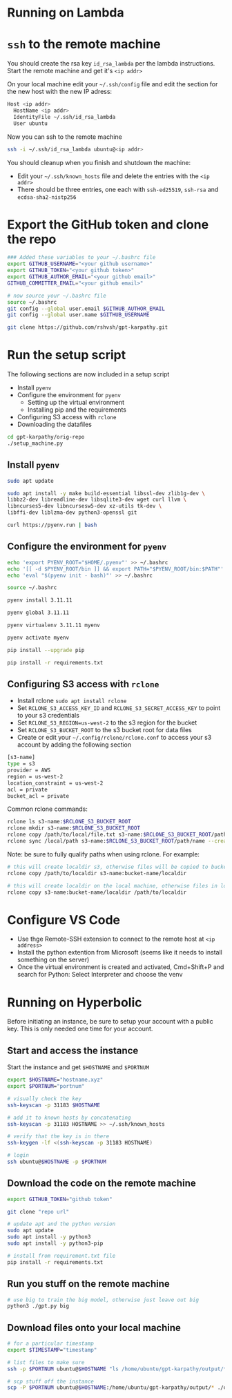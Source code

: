 # Running on Lambda

# `ssh` to the remote machine

You should create the rsa key `id_rsa_lambda` per the lambda instructions. Start the remote machine and get it's `<ip addr>`

On your local machine edit your `~/.ssh/config` file and edit the section for the new host with the new IP adress:

```bash
Host <ip addr>
  HostName <ip addr>
  IdentityFile ~/.ssh/id_rsa_lambda
  User ubuntu
```

Now you can ssh to the remote machine

```bash
ssh -i ~/.ssh/id_rsa_lambda ubuntu@<ip addr>
```

You should cleanup when you finish and shutdown the machine:
- Edit your `~/.ssh/known_hosts` file and delete the entries with the `<ip addr>`
- There should be three entries, one each with `ssh-ed25519`, `ssh-rsa` and `ecdsa-sha2-nistp256`

# Export the GitHub token and clone the repo

```bash
### Added these variables to your ~/.bashrc file
export GITHUB_USERNAME="<your github username>"
export GITHUB_TOKEN="<your github token>"
export GITHUB_AUTHOR_EMAIL="<your github email>"
GITHUB_COMMITTER_EMAIL="<your github email>"

# now source your ~/.bashrc file
source ~/.bashrc
git config --global user.email $GITHUB_AUTHOR_EMAIL
git config --global user.name $GITHUB_USERNAME

git clone https://github.com/rshvsh/gpt-karpathy.git
```

# Run the setup script

The following sections are now included in a setup script
- Install `pyenv`
- Configure the environment for `pyenv`
  - Setting up the virtual environment
  - Installing pip and the requirements
- Configuring S3 access with `rclone`
- Downloading the datafiles

```bash
cd gpt-karpathy/orig-repo
./setup_machine.py
```

## Install `pyenv`

```bash
sudo apt update

sudo apt install -y make build-essential libssl-dev zlib1g-dev \
libbz2-dev libreadline-dev libsqlite3-dev wget curl llvm \
libncurses5-dev libncursesw5-dev xz-utils tk-dev \
libffi-dev liblzma-dev python3-openssl git

curl https://pyenv.run | bash
```

## Configure the environment for `pyenv`

```bash
echo 'export PYENV_ROOT="$HOME/.pyenv"' >> ~/.bashrc
echo '[[ -d $PYENV_ROOT/bin ]] && export PATH="$PYENV_ROOT/bin:$PATH"' >> ~/.bashrc
echo 'eval "$(pyenv init - bash)"' >> ~/.bashrc

source ~/.bashrc

pyenv install 3.11.11

pyenv global 3.11.11

pyenv virtualenv 3.11.11 myenv

pyenv activate myenv

pip install --upgrade pip

pip install -r requirements.txt
```

## Configuring S3 access with `rclone`

- Install rclone `sudo apt install rclone`
- Set `RCLONE_S3_ACCESS_KEY_ID` and `RCLONE_S3_SECRET_ACCESS_KEY` to point to your s3 credentials
- Set `RCLONE_S3_REGION=us-west-2` to the s3 region for the bucket
- Set `RCLONE_S3_BUCKET_ROOT` to the s3 bucket root for data files
- Create or edit your `~/.config/rclone/rclone.conf` to access your s3 account by adding the following section

```bash
[s3-name]
type = s3
provider = AWS
region = us-west-2
location_constraint = us-west-2
acl = private
bucket_acl = private
```

Common rclone commands:

```bash
rclone ls s3-name:$RCLONE_S3_BUCKET_ROOT
rclone mkdir s3-name:$RCLONE_S3_BUCKET_ROOT
rclone copy /path/to/local/file.txt s3-name:$RCLONE_S3_BUCKET_ROOT/path/name
rclone sync /local/path s3-name:$RCLONE_S3_BUCKET_ROOT/path/name --create-empty-src-dirs --progress
```

Note: be sure to fully qualify paths when using rclone. For example:

```bash
# this will create localdir s3, otherwise files will be copied to bucket-name directly
rclone copy /path/to/localdir s3-name:bucket-name/localdir

# this will create localdir on the local machine, otherwise files in localdir will be copied to /path/to
rclone copy s3-name:bucket-name/localdir /path/to/localdir 
```

# Configure VS Code

- Use thge Remote-SSH extension to connect to the remote host at `<ip address>`
- Install the python extention from Microsoft (seems like it needs to install something on the server)
- Once the virtual environment is created and activated, Cmd+Shift+P and search for Python: Select Interpreter and choose the venv

# Running on Hyperbolic

Before initiating an instance, be sure to setup your account with a public key. This is only needed one time for your account.

## Start and access the instance

Start the instance and get `$HOSTNAME` and `$PORTNUM`

```bash
export $HOSTNAME="hostname.xyz"
export $PORTNUM="portnum"

# visually check the key
ssh-keyscan -p 31183 $HOSTNAME

# add it to known hosts by concatenating
ssh-keyscan -p 31183 HOSTNAME >> ~/.ssh/known_hosts

# verify that the key is in there
ssh-keygen -lf <(ssh-keyscan -p 31183 HOSTNAME)

# login
ssh ubuntu@$HOSTNAME -p $PORTNUM
```

## Download the code on the remote machine

```bash
export GITHUB_TOKEN="github token"

git clone "repo url"

# update apt and the python version
sudo apt update
sudo apt install -y python3
sudo apt install -y python3-pip

# install from requirement.txt file
pip install -r requirements.txt
```

## Run you stuff on the remote machine

```bash
# use big to train the big model, otherwise just leave out big
python3 ./gpt.py big 
```

## Download files onto your local machine

```bash
# for a particular timestamp
export $TIMESTAMP="timestamp"

# list files to make sure
ssh -p $PORTNUM ubuntu@$HOSTNAME "ls /home/ubuntu/gpt-karpathy/output/*-$TIMESTAMP.*"

# scp stuff off the instance
scp -P $PORTNUM ubuntu@$HOSTNAME:/home/ubuntu/gpt-karpathy/output/* ./output
```
